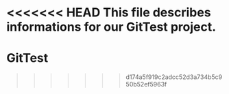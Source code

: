 <<<<<<< HEAD
This file describes informations for our GitTest project.
=======
# GitTest
>>>>>>> d174a5f919c2adcc52d3a734b5c950b52ef5963f
